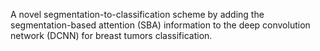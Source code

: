 A novel segmentation-to-classification scheme by adding the segmentation-based attention (SBA) information to the deep convolution network (DCNN) for breast tumors classification.
